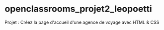 # openclassrooms_projet2_leopoetti
Projet : Créez la page d'accueil d'une agence de voyage avec HTML &amp; CSS
